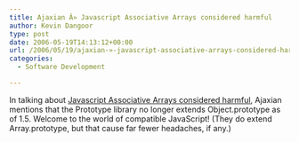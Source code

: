 ```yaml
---
title: Ajaxian Â» Javascript Associative Arrays considered harmful
author: Kevin Dangoor
type: post
date: 2006-05-19T14:13:12+00:00
url: /2006/05/19/ajaxian-»-javascript-associative-arrays-considered-harmful/
categories:
  - Software Development

---
```

In talking about [Javascript Associative Arrays considered harmful][1], Ajaxian mentions that the Prototype library no longer extends Object.prototype as of 1.5. Welcome to the world of compatible JavaScript! (They do extend Array.prototype, but that cause far fewer headaches, if any.)

 [1]: http://ajaxian.com/archives/javascript-associative-arrays-considered-harmful